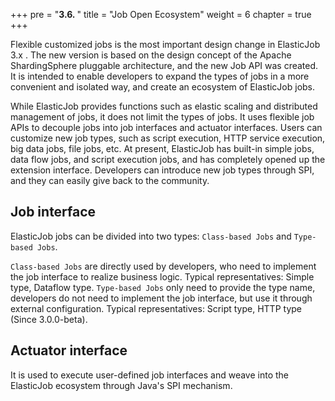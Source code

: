 +++
pre = "<b>3.6. </b>"
title = "Job Open Ecosystem"
weight = 6
chapter = true
+++

Flexible customized jobs is the most important design change in ElasticJob 3.x .
The new version is based on the design concept of the Apache ShardingSphere pluggable architecture, and the new Job API was created.
It is intended to enable developers to expand the types of jobs in a more convenient and isolated way, and create an ecosystem of ElasticJob jobs.

While ElasticJob provides functions such as elastic scaling and distributed management of jobs, it does not limit the types of jobs.
It uses flexible job APIs to decouple jobs into job interfaces and actuator interfaces.
Users can customize new job types, such as script execution, HTTP service execution, big data jobs, file jobs, etc.
At present, ElasticJob has built-in simple jobs, data flow jobs, and script execution jobs, and has completely opened up the extension interface. Developers can introduce new job types through SPI, and they can easily give back to the community.

## Job interface

ElasticJob jobs can be divided into two types: `Class-based Jobs` and `Type-based Jobs`.

`Class-based Jobs` are directly used by developers, who need to implement the job interface to realize business logic. Typical representatives: Simple type, Dataflow type.
`Type-based Jobs` only need to provide the type name, developers do not need to implement the job interface, but use it through external configuration. Typical representatives: Script type, HTTP type (Since 3.0.0-beta).

## Actuator interface

It is used to execute user-defined job interfaces and weave into the ElasticJob ecosystem through Java's SPI mechanism.
